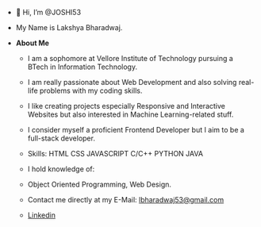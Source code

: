 - 👋 Hi, I’m @JOSHI53
- My Name is Lakshya Bharadwaj.

- **About Me**
    - I am a sophomore at Vellore Institute of Technology pursuing a BTech in Information Technology.

    - I am really passionate about Web Development and also solving real-life problems with my coding skills.

    - I like creating projects especially Responsive and Interactive Websites but also interested in Machine Learning-related stuff.

    - I consider myself a proficient Frontend Developer but I aim to be a full-stack developer.

    - Skills: HTML  CSS  JAVASCRIPT C/C++  PYTHON  JAVA

    - I hold knowledge of:
    - Object Oriented Programming, Web Design.

    - Contact me directly at my E-Mail:  lbharadwaj53@gmail.com
    - [Linkedin](https://www.linkedin.com/in/joshi53/)

<!---
JOSHI53/JOSHI53 is a ✨ special ✨ repository because its `README.md` (this file) appears on your GitHub profile.
You can click the Preview link to take a look at your changes.
--->
